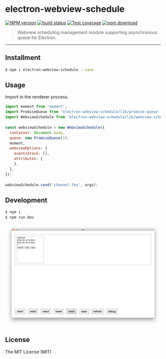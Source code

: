 # electron-webview-schedule

[![NPM version][npm-image]][npm-url]
[![build status][travis-image]][travis-url]
[![Test coverage][coveralls-image]][coveralls-url]
[![npm download][download-image]][download-url]

[npm-image]: https://img.shields.io/npm/v/electron-webview-schedule.svg
[npm-url]: https://npmjs.org/package/electron-webview-schedule
[travis-image]: https://api.travis-ci.com/electron-modules/electron-webview-schedule.svg?branch=master
[travis-url]: https://travis-ci.com/github/electron-modules/electron-webview-schedule
[coveralls-image]: https://img.shields.io/coveralls/electron-modules/electron-webview-schedule.svg
[coveralls-url]: https://coveralls.io/r/electron-modules/electron-webview-schedule?branch=master
[download-image]: https://img.shields.io/npm/dm/electron-webview-schedule.svg
[download-url]: https://npmjs.org/package/electron-webview-schedule

> Webview scheduling management module supporting asynchronous queue for Electron.

---

## Installment

```bash
$ npm i electron-webview-schedule --save
```

## Usage

Import in the renderer process.

```javascript
import moment from 'moment';
import PromiseQueue from 'electron-webview-schedule/lib/promise-queue';
import WebviewSchedule from 'electron-webview-schedule/lib/webview-schedule';

const webviewSchedule = new WebviewSchedule({
  container: document.body,
  queue: new PromiseQueue(1),
  moment,
  webviewOptions: {
    eventsStack: [],
    attributes: {
    },
  },
});

webviewSchedule.send('channel-foo', args);
```

## Development

```bash
$ npm i
$ npm run dev
```

![](./demo.png)

## License

The MIT License (MIT)
